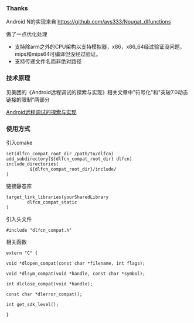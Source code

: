 ### Thanks

Android N的实现来自 https://github.com/avs333/Nougat_dlfunctions

做了一点优化处理
 - 支持除arm之外的CPU架构以支持模拟器，x86，x86_64经过验证没问题，mips和mips64可编译但没经过验证。
 - 支持传递文件名而非绝对路径
    
### 技术原理

见美团的《Android远程调试的探索与实现》相关文章中"符号化"和"突破7.0动态链接的限制"两部分

[Android远程调试的探索与实现](https://tech.meituan.com/2017/07/20/android-remote-debug.html)


### 使用方式

引入cmake

```
set(dlfcn_compat_root_dir /path/to/dlfcn)
add_subdirectory(${dlfcn_compat_root_dir} dlfcn)
include_directories(
         ${dlfcn_compat_root_dir}/include/
)
```

链接静态库

```
target_link_libraries(yourSharedLibrary
        dlfcn_compat_static
)
```

引入头文件

```
#include "dlfcn_compat.h"
```

相关函数

```
extern "C" {

void *dlopen_compat(const char *filename, int flags);

void *dlsym_compat(void *handle, const char *symbol);

int dlclose_compat(void *handle);

const char *dlerror_compat();

int get_sdk_level();

}
```
